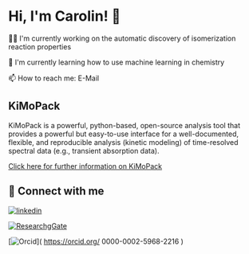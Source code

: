 # Hi, I'm Carolin! 👋

👩‍💻 I'm currently working on the automatic discovery of isomerization reaction properties

🧠 I'm currently learning how to use machine learning in chemistry

📫 How to reach me: E-Mail

## KiMoPack

KiMoPack is a powerful, python-based, open-source analysis tool that provides a powerful but easy-to-use interface for a well-documented, flexible, and reproducible analysis (kinetic modeling) of time-resolved spectral data (e.g., transient absorption data).

[Click here for further information on KiMoPack](https://pubs.acs.org/doi/10.1021/acs.jpca.2c00907)

## 🔗 Connect with me

[![linkedin](https://img.shields.io/badge/linkedin-0A66C2?style=for-the-badge&logo=linkedin&logoColor=white)](https://www.linkedin.com/in/carolin-m%C3%BCller-b2581723b)

[![ResearchgGate](https://img.shields.io/bage/researchgate?style=for-the-badge&logo=researchgate&logoColor=white)](https://www.researchgate.net/profile/Carolin-Mueller-6)

[![Orcid](https://img.shields.io/bage/orcid?style=for-the-badge&logo=orcid&logoColor=white)]( https://orcid.org/
0000-0002-5968-2216 )
